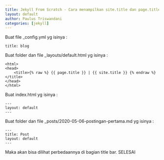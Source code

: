 ```yaml
---
title: Jekyll From Scratch - Cara menampilkan site.title dan page.title
layout: default
author: Paulus Triswandani
categories: [jekyll]
---
```


Buat file \_config.yml yg isinya :
```
title: blog
```

Buat folder dan file _layouts/default.html yg isinya :
```
<html>
<head>
	<title>{% raw %} {{ page.title }} | {{ site.title }} {% endraw %}</title>
</head>
</html>
```
Buat index.html yg isinya :
```
---
layout: default
---
```
Buat folder dan file _posts/2020-05-06-postingan-pertama.md yg isinya :
```
---
title: Post
layout: default
---
```
Maka akan bisa dilihat perbedaannya di bagian title bar.
SELESAI